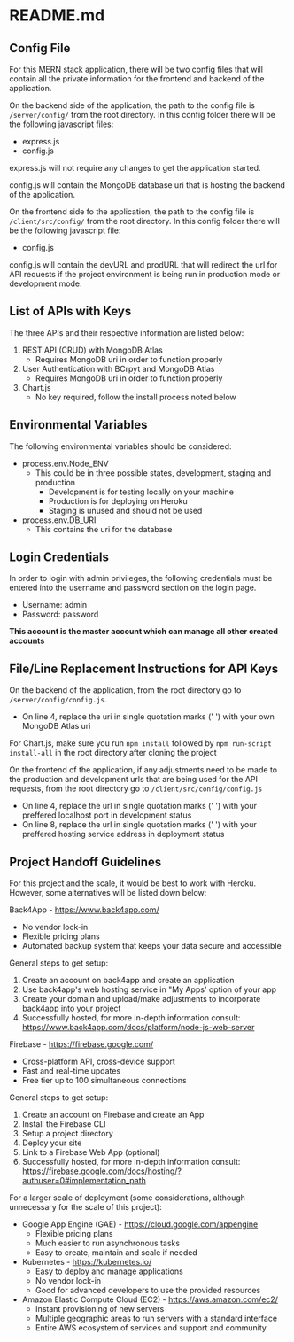 # README.md

## Config File
For this MERN stack application, there will be two config files that will contain all the private information for the frontend and backend of the application.

On the backend side of the application, the path to the config file is `/server/config/` from the root directory. In this config folder there will be the following javascript files:
* express.js
* config.js

express.js will not require any changes to get the application started.

config.js will contain the MongoDB database uri that is hosting the backend of the application.

On the frontend side fo the application, the path to the config file is `/client/src/config/` from the root directory. In this config folder there will be the following javascript file:
* config.js

config.js will contain the devURL and prodURL that will redirect the url for API requests if the project environment is being run in production mode or development mode.
## List of APIs with Keys
The three APIs and their respective information are listed below:
1. REST API (CRUD) with MongoDB Atlas
   * Requires MongoDB uri in order to function properly
2. User Authentication with BCrpyt and MongoDB Atlas
   * Requires MongoDB uri in order to function properly
3. Chart.js
   * No key required, follow the install process noted below

## Environmental Variables
The following environmental variables should be considered:
* process.env.Node_ENV
  * This could be in three possible states, development, staging and production
    * Development is for testing locally on your machine
    * Production is for deploying on Heroku
    * Staging is unused and should not be used
* process.env.DB_URI
  * This contains the uri for the database

## Login Credentials
In order to login with admin privileges, the following credentials must be entered into the username and password section on the login page.
* Username: admin
* Password: password

**This account is the master account which can manage all other created accounts**

## File/Line Replacement Instructions for API Keys ##
On the backend of the application, from the root directory go to `/server/config/config.js`. 
* On line 4, replace the uri in single quotation marks (' ') with your own MongoDB Atlas uri

For Chart.js, make sure you run `npm install` followed by `npm run-script install-all` in the root directory after cloning the project

On the frontend of the application, if any adjustments need to be made to the production and development urls that are being used for the API requests, from the root directory go to `/client/src/config/config.js`
* On line 4, replace the url in single quotation marks (' ') with your preffered localhost port in development status
* On line 8, replace the url in single quotation marks (' ') with your preffered hosting service address in deployment status

## Project Handoff Guidelines ##
For this project and the scale, it would be best to work with Heroku. However, some alternatives will be listed down below:

Back4App - https://www.back4app.com/
* No vendor lock-in
* Flexible pricing plans
* Automated backup system that keeps your data secure and accessible

General steps to get setup:
1. Create an account on back4app and create an application
2. Use back4app's web hosting service in "My Apps' option of your app
3. Create your domain and upload/make adjustments to incorporate back4app into your project
4. Successfully hosted, for more in-depth information consult: https://www.back4app.com/docs/platform/node-js-web-server

Firebase - https://firebase.google.com/
* Cross-platform API, cross-device support
* Fast and real-time updates
* Free tier up to 100 simultaneous connections

General steps to get setup:
1. Create an account on Firebase and create an App
2. Install the Firebase CLI
3. Setup a project directory
4. Deploy your site
5. Link to a Firebase Web App (optional)
6. Successfully hosted, for more in-depth information consult: https://firebase.google.com/docs/hosting/?authuser=0#implementation_path

For a larger scale of deployment (some considerations, although unnecessary for the scale of this project):
* Google App Engine (GAE) - https://cloud.google.com/appengine
  * Flexible pricing plans
  * Much easier to run asynchronous tasks
  * Easy to create, maintain and scale if needed
* Kubernetes - https://kubernetes.io/
  * Easy to deploy and manage applications
  * No vendor lock-in
  * Good for advanced developers to use the provided resources
* Amazon Elastic Compute Cloud (EC2) - https://aws.amazon.com/ec2/
  * Instant provisioning of new servers
  * Multiple geographic areas to run servers with a standard interface
  * Entire AWS ecosystem of services and support and community